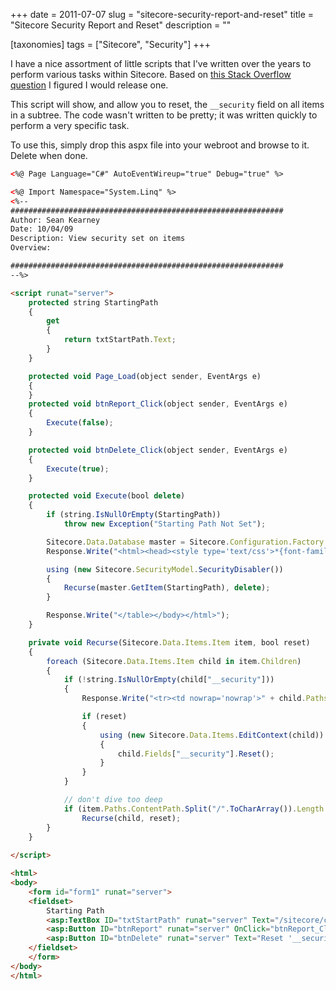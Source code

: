 +++
date = 2011-07-07
slug = "sitecore-security-report-and-reset"
title = "Sitecore Security Report and Reset"
description = ""

[taxonomies]
tags = ["Sitecore", "Security"]
+++

I have a nice assortment of little scripts that I've written over the years to perform various tasks within Sitecore. Based on [this Stack Overflow question](http://stackoverflow.com/questions/6614776/viewing-and-clearing-all-user-specific-permissions-in-sitecore) I figured I would release one.

<!-- more -->

This script will show, and allow you to reset, the `__security` field on all items in a subtree. The code wasn't written to be pretty; it was written quickly to perform a very specific task.

To use this, simply drop this aspx file into your webroot and browse to it. Delete when done.

```html
<%@ Page Language="C#" AutoEventWireup="true" Debug="true" %>

<%@ Import Namespace="System.Linq" %>
<%-- 
#############################################################
Author: Sean Kearney
Date: 10/04/09
Description: View security set on items
Overview:

#############################################################
--%>

<script runat="server">
    protected string StartingPath
    {
        get
        {
            return txtStartPath.Text;
        }
    }

    protected void Page_Load(object sender, EventArgs e)
    {
    }
    protected void btnReport_Click(object sender, EventArgs e)
    {
        Execute(false);
    }

    protected void btnDelete_Click(object sender, EventArgs e)
    {
        Execute(true);
    }

    protected void Execute(bool delete)
    {
        if (string.IsNullOrEmpty(StartingPath))
            throw new Exception("Starting Path Not Set");

        Sitecore.Data.Database master = Sitecore.Configuration.Factory.GetDatabase("master");
        Response.Write("<html><head><style type='text/css'>*{font-family:monospace;font-size:10pt;}</style></head><body><table border=1>");

        using (new Sitecore.SecurityModel.SecurityDisabler())
        {
            Recurse(master.GetItem(StartingPath), delete);
        }

        Response.Write("</table></body></html>");
    }

    private void Recurse(Sitecore.Data.Items.Item item, bool reset)
    {
        foreach (Sitecore.Data.Items.Item child in item.Children)
        {
            if (!string.IsNullOrEmpty(child["__security"]))
            {
                Response.Write("<tr><td nowrap='nowrap'>" + child.Paths.ContentPath + "</td><td>" + child["__security"] + "</td></tr>");

                if (reset)
                {
                    using (new Sitecore.Data.Items.EditContext(child))
                    {
                        child.Fields["__security"].Reset();
                    }
                }
            }

            // don't dive too deep
            if (item.Paths.ContentPath.Split("/".ToCharArray()).Length <= 5)
                Recurse(child, reset);
        }
    }
    
</script>

<html>
<body>
    <form id="form1" runat="server">
    <fieldset>
        Starting Path
        <asp:TextBox ID="txtStartPath" runat="server" Text="/sitecore/content/home"></asp:TextBox>
        <asp:Button ID="btnReport" runat="server" OnClick="btnReport_Click" Text="Run Report" />
        <asp:Button ID="btnDelete" runat="server" Text="Reset '__security' to standard values" OnClick="btnDelete_Click" />
    </fieldset>
    </form>
</body>
</html>
```